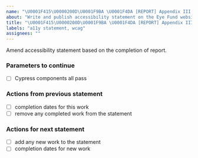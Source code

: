 ```yaml
---
name: "\U0001F415\U0000200D\U0001F9BA \U0001F4DA [REPORT] Appendix III: Accessibility Statement"
about: "Write and publish accessibility statement on the Eye Fund website"
title: "\U0001F415\U0000200D\U0001F9BA \U0001F4DA [REPORT] Appendix III: Accessibility Statement"
labels: "a11y statement, wcag"
assignees: ""
---
```

Amend accessibility statement based on the completion of report.

### Parameters to continue

- [ ] Cypress components all pass

### Actions from previous statement

- [ ] completion dates for this work
- [ ] remove any completed work from the statement

### Actions for next statement

- [ ] add any new work to the statement
- [ ] completion dates for new work
